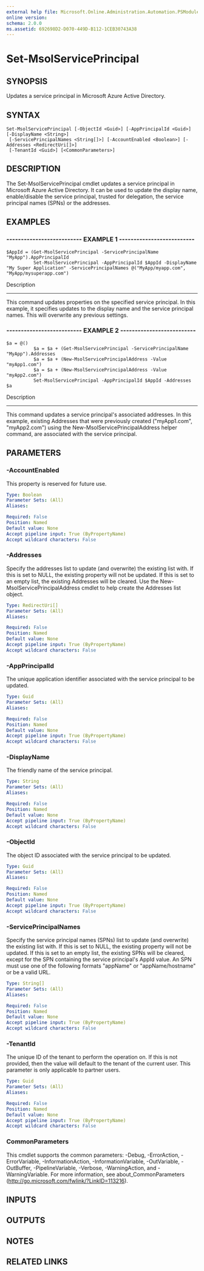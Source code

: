 ```yaml
---
external help file: Microsoft.Online.Administration.Automation.PSModule.dll-Help.xml
online version: 
schema: 2.0.0
ms.assetid: 692698D2-D070-449D-B112-1CEB30743A38
---
```


# Set-MsolServicePrincipal

## SYNOPSIS
Updates a service principal in Microsoft Azure Active Directory.

## SYNTAX

```
Set-MsolServicePrincipal [-ObjectId <Guid>] [-AppPrincipalId <Guid>] [-DisplayName <String>]
 [-ServicePrincipalNames <String[]>] [-AccountEnabled <Boolean>] [-Addresses <RedirectUri[]>]
 [-TenantId <Guid>] [<CommonParameters>]
```

## DESCRIPTION
The Set-MsolServicePrincipal cmdlet updates a service principal in Microsoft Azure Active Directory.
It can be used to update the display name, enable/disable the service principal, trusted for delegation, the service principal names (SPNs) or the addresses.

## EXAMPLES

### -------------------------- EXAMPLE 1 --------------------------
```
$AppId = (Get-MsolServicePrincipal -ServicePrincipalName "MyApp").AppPrincipalId
          Set-MsolServicePrincipal -AppPrincipalId $AppId -DisplayName "My Super Application" -ServicePrincipalNames @("MyApp/myapp.com", "MyApp/mysuperapp.com")
```

Description

-----------

This command updates properties on the specified service principal.
In this example, it specifies updates to the display name and the service principal names.
This will overwrite any previous settings.

### -------------------------- EXAMPLE 2 --------------------------
```
$a = @()
          $a = $a + (Get-MsolServicePrincipal -ServicePrincipalName "MyApp").Addresses
          $a = $a + (New-MsolServicePrincipalAddress -Value "myApp1.com")
          $a = $a + (New-MsolServicePrincipalAddress -Value "myApp2.com")
          Set-MsolServicePrincipal -AppPrincipalId $AppId -Addresses $a
```

Description

-----------

This command updates a service principal's associated addresses.
In this example, existing Addresses that were previously created ("myApp1.com", "myApp2.com") using the New-MsolServicePrincipalAddress helper command, are associated with the service principal.

## PARAMETERS

### -AccountEnabled
This property is reserved for future use.

```yaml
Type: Boolean
Parameter Sets: (All)
Aliases: 

Required: False
Position: Named
Default value: None
Accept pipeline input: True (ByPropertyName)
Accept wildcard characters: False
```

### -Addresses
Specify the addresses list to update (and overwrite) the existing list with. 
If this is set to NULL, the existing property will not be updated. 
If this is set to an empty list, the existing Addresses will be cleared. 
Use the New-MsolServicePrincipalAddress cmdlet to help create the Addresses list object.

```yaml
Type: RedirectUri[]
Parameter Sets: (All)
Aliases: 

Required: False
Position: Named
Default value: None
Accept pipeline input: True (ByPropertyName)
Accept wildcard characters: False
```

### -AppPrincipalId
The unique application identifier associated with the service principal to be updated.

```yaml
Type: Guid
Parameter Sets: (All)
Aliases: 

Required: False
Position: Named
Default value: None
Accept pipeline input: True (ByPropertyName)
Accept wildcard characters: False
```

### -DisplayName
The friendly name of the service principal.

```yaml
Type: String
Parameter Sets: (All)
Aliases: 

Required: False
Position: Named
Default value: None
Accept pipeline input: True (ByPropertyName)
Accept wildcard characters: False
```

### -ObjectId
The object ID associated with the service principal to be updated.

```yaml
Type: Guid
Parameter Sets: (All)
Aliases: 

Required: False
Position: Named
Default value: None
Accept pipeline input: True (ByPropertyName)
Accept wildcard characters: False
```

### -ServicePrincipalNames
Specify the service principal names (SPNs) list to update (and overwrite) the existing list with. 
If this is set to NULL, the existing property will not be updated. 
If this is set to an empty list, the existing SPNs will be cleared, except for the SPN containing the service principal's AppId value.
            An SPN must use one of the following formats "appName" or "appName/hostname" or be a valid URL.

```yaml
Type: String[]
Parameter Sets: (All)
Aliases: 

Required: False
Position: Named
Default value: None
Accept pipeline input: True (ByPropertyName)
Accept wildcard characters: False
```

### -TenantId
The unique ID of the tenant to perform the operation on.
If this is not provided, then the value will default to the tenant of the current user.
This parameter is only applicable to partner users.

```yaml
Type: Guid
Parameter Sets: (All)
Aliases: 

Required: False
Position: Named
Default value: None
Accept pipeline input: True (ByPropertyName)
Accept wildcard characters: False
```

### CommonParameters
This cmdlet supports the common parameters: -Debug, -ErrorAction, -ErrorVariable, -InformationAction, -InformationVariable, -OutVariable, -OutBuffer, -PipelineVariable, -Verbose, -WarningAction, and -WarningVariable. For more information, see about_CommonParameters (http://go.microsoft.com/fwlink/?LinkID=113216).

## INPUTS

## OUTPUTS

## NOTES

## RELATED LINKS


